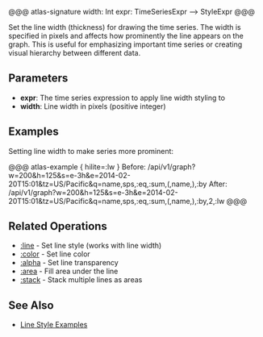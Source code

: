 @@@ atlas-signature
width: Int
expr: TimeSeriesExpr
-->
StyleExpr
@@@

Set the line width (thickness) for drawing the time series. The width is specified in pixels
and affects how prominently the line appears on the graph. This is useful for emphasizing
important time series or creating visual hierarchy between different data.

## Parameters

* **expr**: The time series expression to apply line width styling to
* **width**: Line width in pixels (positive integer)

## Examples

Setting line width to make series more prominent:

@@@ atlas-example { hilite=:lw }
Before: /api/v1/graph?w=200&h=125&s=e-3h&e=2014-02-20T15:01&tz=US/Pacific&q=name,sps,:eq,:sum,(,name,),:by
After: /api/v1/graph?w=200&h=125&s=e-3h&e=2014-02-20T15:01&tz=US/Pacific&q=name,sps,:eq,:sum,(,name,),:by,2,:lw
@@@

## Related Operations

* [:line](line.md) - Set line style (works with line width)
* [:color](color.md) - Set line color
* [:alpha](alpha.md) - Set line transparency
* [:area](area.md) - Fill area under the line
* [:stack](stack.md) - Stack multiple lines as areas

## See Also

* [Line Style Examples](../../api/graph/line-styles.md)